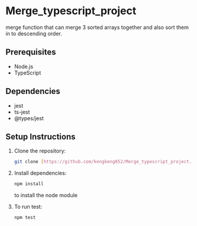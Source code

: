 # Merge_typescript_project
merge function that can merge 3 sorted arrays together and also sort them in to descending order.

## Prerequisites

* Node.js
* TypeScript

## Dependencies

* jest
* ts-jest
* @types/jest

## Setup Instructions

1. Clone the repository:
   ```bash
   git clone [https://github.com/kengkeng852/Merge_typescript_project.git](https://github.com/kengkeng852/Merge_typescript_project.git)

2. Install dependencies:
   ```bash  
   npm install
   ```
   to install the node module

4. To run test:
   ```bash
   npm test

